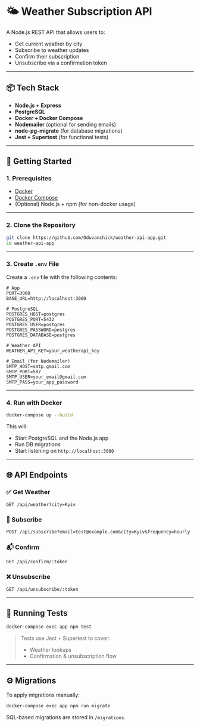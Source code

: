 # 🌤️ Weather Subscription API

A Node.js REST API that allows users to:
- Get current weather by city
- Subscribe to weather updates
- Confirm their subscription
- Unsubscribe via a confirmation token

---

## 📦 Tech Stack

- **Node.js + Express**
- **PostgreSQL**
- **Docker + Docker Compose**
- **Nodemailer** (optional for sending emails)
- **node-pg-migrate** (for database migrations)
- **Jest + Supertest** (for functional tests)

---

## 🚀 Getting Started

### 1. Prerequisites

- [Docker](https://www.docker.com/)
- [Docker Compose](https://docs.docker.com/compose/)
- (Optional) Node.js + npm (for non-docker usage)

---

### 2. Clone the Repository

```bash
git clone https://github.com/Oduvanchick/weather-api-app.git
cd weather-api-app
```

---

### 3. Create `.env` File

Create a `.env` file with the following contents:

```env
# App
PORT=3000
BASE_URL=http://localhost:3000

# PostgreSQL
POSTGRES_HOST=postgres
POSTGRES_PORT=5432
POSTGRES_USER=postgres
POSTGRES_PASSWORD=postgres
POSTGRES_DATABASE=postgres

# Weather API
WEATHER_API_KEY=your_weatherapi_key

# Email (for Nodemailer)
SMTP_HOST=smtp.gmail.com
SMTP_PORT=587
SMTP_USER=your_email@gmail.com
SMTP_PASS=your_app_password
```

---

### 4. Run with Docker

```bash
docker-compose up --build
```

This will:
- Start PostgreSQL and the Node.js app
- Run DB migrations
- Start listening on `http://localhost:3000`

---

## 🌐 API Endpoints

### ✅ Get Weather
```
GET /api/weather?city=Kyiv
```

### 📩 Subscribe
```
POST /api/subscribe?email=test@example.com&city=Kyiv&frequency=hourly
```

### 📬 Confirm
```
GET /api/confirm/:token
```

### ❌ Unsubscribe
```
GET /api/unsubscribe/:token
```

---

## 🧪 Running Tests

```bash
docker-compose exec app npm test
```

> Tests use Jest + Supertest to cover:
> - Weather lookups
> - Confirmation & unsubscription flow

---

## ⚙️ Migrations

To apply migrations manually:

```bash
docker-compose exec app npm run migrate
```

SQL-based migrations are stored in `/migrations`.

